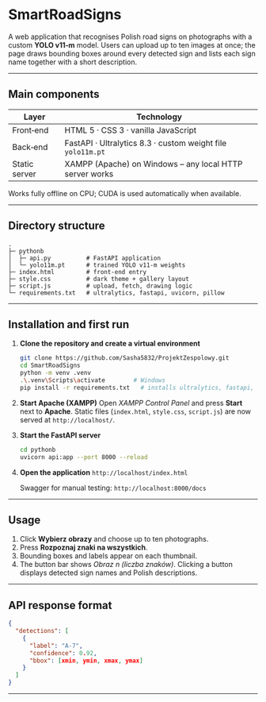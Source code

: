 # SmartRoadSigns

A web application that recognises Polish road signs on photographs with a custom **YOLO v11‑m** model. Users can upload up to ten images at once; the page draws bounding boxes around every detected sign and lists each sign name together with a short description.

---

## Main components

| Layer         | Technology                                                  |
| ------------- | ----------------------------------------------------------- |
| Front‑end     | HTML 5 · CSS 3 · vanilla JavaScript                         |
| Back‑end      | FastAPI · Ultralytics 8.3 · custom weight file `yolo11m.pt` |
| Static server | XAMPP (Apache) on Windows – any local HTTP server works     |

Works fully offline on CPU; CUDA is used automatically when available.

---

## Directory structure

```
.
├─ pythonb
│  ├─ api.py          # FastAPI application
│  └─ yolo11m.pt      # trained YOLO v11‑m weights
├─ index.html         # front‑end entry
├─ style.css          # dark theme + gallery layout
├─ script.js          # upload, fetch, drawing logic
└─ requirements.txt   # ultralytics, fastapi, uvicorn, pillow
```

---

## Installation and first run

1. **Clone the repository and create a virtual environment**

   ```bash
   git clone https://github.com/Sasha5832/ProjektZespolowy.git
   cd SmartRoadSigns
   python -m venv .venv
   .\.venv\Scripts\activate        # Windows
   pip install -r requirements.txt   # installs ultralytics, fastapi, uvicorn, pillow
   ```
2. **Start Apache (XAMPP)**
   Open *XAMPP Control Panel* and press **Start** next to **Apache**.
   Static files (`index.html`, `style.css`, `script.js`) are now served at `http://localhost/`.
3. **Start the FastAPI server**

   ```bash
   cd pythonb
   uvicorn api:app --port 8000 --reload
   ```
4. **Open the application**
   `http://localhost/index.html`

   Swagger for manual testing: `http://localhost:8000/docs`

---

## Usage

1. Click **Wybierz obrazy** and choose up to ten photographs.
2. Press **Rozpoznaj znaki na wszystkich**.
3. Bounding boxes and labels appear on each thumbnail.
4. The button bar shows *Obraz n (liczba znaków)*. Clicking a button displays detected sign names and Polish descriptions.

---

## API response format

```json
{
  "detections": [
    {
      "label": "A-7",
      "confidence": 0.92,
      "bbox": [xmin, ymin, xmax, ymax]
    }
  ]
}
```

---
